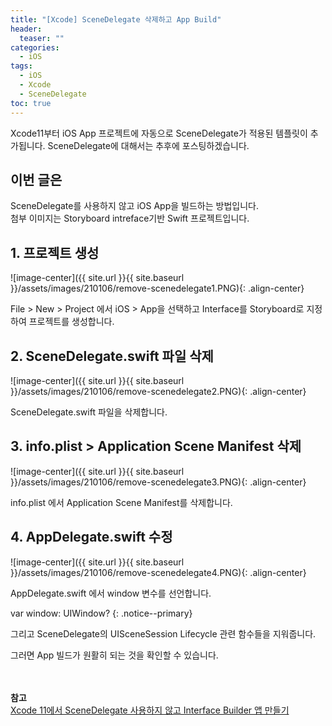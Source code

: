 ```yaml
---
title: "[Xcode] SceneDelegate 삭제하고 App Build"
header:
  teaser: ""
categories:
  - iOS
tags:
  - iOS
  - Xcode
  - SceneDelegate
toc: true
---
```


Xcode11부터 iOS App 프로젝트에 자동으로 SceneDelegate가 적용된 템플릿이 추가됩니다.
SceneDelegate에 대해서는 추후에 포스팅하겠습니다.

## 이번 글은
SceneDelegate를 사용하지 않고 iOS App을 빌드하는 방법입니다.<br>
첨부 이미지는 Storyboard intreface기반 Swift 프로젝트입니다.



## 1. 프로젝트 생성

![image-center]({{ site.url }}{{ site.baseurl }}/assets/images/210106/remove-scenedelegate1.PNG){: .align-center}

File > New > Project 에서 iOS > App을 선택하고
Interface를 Storyboard로 지정하여 프로젝트를 생성합니다.



## 2. SceneDelegate.swift 파일 삭제

![image-center]({{ site.url }}{{ site.baseurl }}/assets/images/210106/remove-scenedelegate2.PNG){: .align-center}

SceneDelegate.swift 파일을 삭제합니다.



## 3. info.plist > Application Scene Manifest 삭제

![image-center]({{ site.url }}{{ site.baseurl }}/assets/images/210106/remove-scenedelegate3.PNG){: .align-center}

info.plist 에서 Application Scene Manifest를 삭제합니다.



## 4. AppDelegate.swift 수정

![image-center]({{ site.url }}{{ site.baseurl }}/assets/images/210106/remove-scenedelegate4.PNG){: .align-center}

AppDelegate.swift 에서 window 변수를 선언합니다.

var window: UIWindow?
{: .notice--primary}

그리고 SceneDelegate의 UISceneSession Lifecycle 관련 함수들을 지워줍니다.

그러면 App 빌드가 원활히 되는 것을 확인할 수 있습니다.


<br><br>
**참고**<br>
[Xcode 11에서 SceneDelegate 사용하지 않고 Interface Builder 앱 만들기](https://medium.com/@taegeon/xcode-11%EC%97%90%EC%84%9C-interface-builder%EC%9D%84-%EC%9D%B4%EC%9A%A9%ED%95%98%EC%97%AC-ios-12%EC%9A%A9-%EC%95%B1-%EB%B9%8C%EB%93%9C%ED%95%98%EA%B8%B0-81e3fd62efe3)
